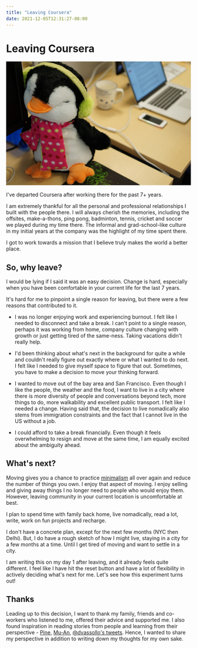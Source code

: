 ```yaml
---
title: "Leaving Coursera"
date: 2021-12-05T12:31:27-08:00
---
```


# Leaving Coursera

![teammate's penguin with headphones plushie](/images/coursera-penguin.jpg)

I've departed Coursera after working there for the past 7+ years.

I am extremely thankful for all the personal and professional relationships I built with the people there. I will always cherish the memories, including the offsites, make-a-thons, ping pong, badminton, tennis, cricket and soccer we played during my time there. The informal and grad-school-like culture in my initial years at the company was the highlight of my time spent there.

I got to work towards a mission that I believe truly makes the world a better place.

## So, why leave?

I would be lying if I said it was an easy decision. Change is hard, especially when you have been comfortable in your current life for the last 7 years.

It's hard for me to pinpoint a single reason for leaving, but there were a few reasons that contributed to it.

- I was no longer enjoying work and experiencing burnout. I felt like I needed to disconnect and take a break. I can't point to a single reason, perhaps it was working from home, company culture changing with growth or just getting tired of the same-ness. Taking vacations didn't really help.

- I'd been thinking about what's next in the background for quite a while and couldn't really figure out exactly where or what I wanted to do next. I felt like I needed to give myself space to figure that out. Sometimes, you have to make a decision to move your thinking forward.

- I wanted to move out of the bay area and San Francisco. Even though I like the people, the weather and the food, I want to live in a city where there is more diversity of people and conversations beyond tech, more things to do, more walkability and excellent public transport. I felt like I needed a change. Having said that, the decision to live nomadically also stems from immigration constraints and the fact that I cannot live in the US without a job.

- I could afford to take a break financially. Even though it feels overwhelming to resign and move at the same time, I am equally excited about the ambiguity ahead.

## What's next?

Moving gives you a chance to practice [minimalism](https://www.goodreads.com/book/show/30231806-goodbye-things) all over again and reduce the number of things you own. I enjoy that aspect of moving. I enjoy selling and giving away things I no longer need to people who would enjoy them. However, leaving community in your current location is uncomfortable at best.

I plan to spend time with family back home, live nomadically, read a lot, write, work on fun projects and recharge.

I don't have a concrete plan, except for the next few months (NYC then Delhi). But, I do have a rough sketch of how I might live, staying in a city for a few months at a time. Until I get tired of moving and want to settle in a city.

I am writing this on my day 1 after leaving, and it already feels quite different. I feel like I have hit the reset button and have a lot of flexibility in actively deciding what's next for me. Let's see how this experiment turns out!

## Thanks

Leading up to this decision, I want to thank my family, friends and co-workers who listened to me, offered their advice and supported me. I also found inspiration in reading stories from people and learning from their perspective - [Pine](https://blog.matsu.io/on-leaving), [Mu-An](https://muan.co/2020/10/02/leaving-github/), [@dvassollo's tweets](https://twitter.com/dvassallo). Hence, I wanted to share my perspective in addition to writing down my thoughts for my own sake.
